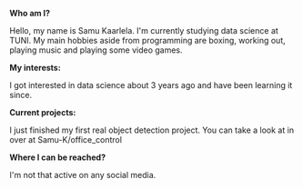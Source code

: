 **Who am I?**

Hello, my name is Samu Kaarlela. I'm currently studying data science at TUNI.
My main hobbies aside from programming are boxing, working out, playing music and playing some video games.

**My interests:**

I got interested in data science about 3 years ago and have been learning it since.

**Current projects:**

I just finished my first real object detection project. You can take a look at in over at Samu-K/office_control

**Where I can be reached?**

I'm not that active on any social media. 
